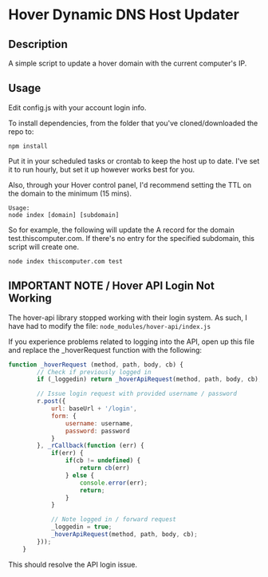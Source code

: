 # Hover Dynamic DNS Host Updater

## Description

A simple script to update a hover domain with the current computer's IP.

## Usage

Edit config.js with your account login info.

To install dependencies, from the folder that you've cloned/downloaded the repo to:

```
npm install
```

Put it in your scheduled tasks or crontab to keep the host up to date. I've set it to run hourly, but set it up however works best for you.

Also, through your Hover control panel, I'd recommend setting the TTL on the domain to the minimum (15 mins).

```
Usage:
node index [domain] [subdomain]
```

So for example, the following will update the A record for the domain test.thiscomputer.com. If there's no entry for the specified subdomain, this script will create one.

```
node index thiscomputer.com test
```

## IMPORTANT NOTE / Hover API Login Not Working
The hover-api library stopped working with their login system. As such, I have had to modify the file:
```node_modules/hover-api/index.js```

If you experience problems related to logging into the API, open up this file and replace the _hoverRequest function with the following:

```js
function _hoverRequest (method, path, body, cb) {
        // Check if previously logged in
        if (_loggedin) return _hoverApiRequest(method, path, body, cb);

        // Issue login request with provided username / password
        r.post({
            url: baseUrl + '/login',
            form: {
                username: username,
                password: password
            }
        }, _rCallback(function (err) {
            if(err) {
                if(cb != undefined) {
                    return cb(err)
                } else {
                    console.error(err);
                    return;
                }
            }

            // Note logged in / forward request
            _loggedin = true;
            _hoverApiRequest(method, path, body, cb);
        }));
    }
```

This should resolve the API login issue.